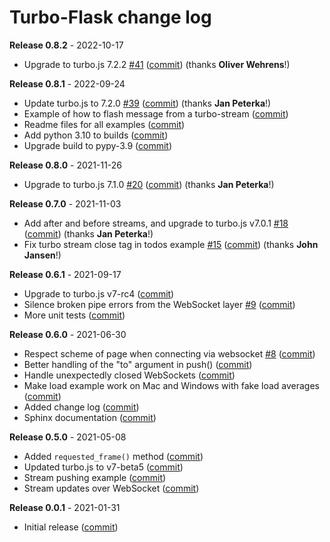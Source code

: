 # Turbo-Flask change log

**Release 0.8.2** - 2022-10-17

- Upgrade to turbo.js 7.2.2 [#41](https://github.com/miguelgrinberg/turbo-flask/issues/41) ([commit](https://github.com/miguelgrinberg/turbo-flask/commit/2c933ae229bcbfe1782202cd425d84595fa9387b)) (thanks **Oliver Wehrens**!)

**Release 0.8.1** - 2022-09-24

- Update turbo.js to 7.2.0 [#39](https://github.com/miguelgrinberg/turbo-flask/issues/39) ([commit](https://github.com/miguelgrinberg/turbo-flask/commit/f083aba4f8fe4a190c4670b89b9113ccc2ff725f)) (thanks **Jan Peterka**!)
- Example of how to flash message from a turbo-stream ([commit](https://github.com/miguelgrinberg/turbo-flask/commit/fc6fdc255d41dbe205009fda07440f3040040662))
- Readme files for all examples ([commit](https://github.com/miguelgrinberg/turbo-flask/commit/51e42153740e64b1649cca949225322aad943129))
- Add python 3.10 to builds ([commit](https://github.com/miguelgrinberg/turbo-flask/commit/461da5f0112ba9ff96c0745a23875855fb75b306))
- Upgrade build to pypy-3.9 ([commit](https://github.com/miguelgrinberg/turbo-flask/commit/f6e2b09deba21e5d8f5c710ae9aaf0e43e634c0f))

**Release 0.8.0** - 2021-11-26

- Upgrade to turbo.js 7.1.0 [#20](https://github.com/miguelgrinberg/turbo-flask/issues/20) ([commit](https://github.com/miguelgrinberg/turbo-flask/commit/7a55661c847e04838c791b571b06bfc8f67ada81)) (thanks **Jan Peterka**!)

**Release 0.7.0** - 2021-11-03

- Add after and before streams, and upgrade to turbo.js v7.0.1 [#18](https://github.com/miguelgrinberg/turbo-flask/issues/18) ([commit](https://github.com/miguelgrinberg/turbo-flask/commit/f66fbe5637ad29c97a6e081d093e3a17067a7c42)) (thanks **Jan Peterka**!)
- Fix turbo stream close tag in todos example [#15](https://github.com/miguelgrinberg/turbo-flask/issues/15) ([commit](https://github.com/miguelgrinberg/turbo-flask/commit/60c3568ecfebfe20031faee1f2e17de257d73746)) (thanks **John Jansen**!)

**Release 0.6.1** - 2021-09-17

- Upgrade to turbo.js v7-rc4 ([commit](https://github.com/miguelgrinberg/turbo-flask/commit/5986e9c5ca55e8dac09f4840dc9aa658dd26dda1))
- Silence broken pipe errors from the WebSocket layer [#9](https://github.com/miguelgrinberg/turbo-flask/issues/9) ([commit](https://github.com/miguelgrinberg/turbo-flask/commit/00d1102ad095ecfd675b02ab7d35d69ee2448445))
- More unit tests ([commit](https://github.com/miguelgrinberg/turbo-flask/commit/1024af5285c2098f4284570caac64279a1aaa2a3))

**Release 0.6.0** - 2021-06-30

- Respect scheme of page when connecting via websocket [#8](https://github.com/miguelgrinberg/turbo-flask/issues/8) ([commit](https://github.com/miguelgrinberg/turbo-flask/commit/554ceeabed57a50a8f60b4c1c19a31c543475c87))
- Better handling of the "to" argument in push() ([commit](https://github.com/miguelgrinberg/turbo-flask/commit/ac9f18bd04c2812655831df4770ef74f61058a09))
- Handle unexpectedly closed WebSockets ([commit](https://github.com/miguelgrinberg/turbo-flask/commit/d2b59e1022a48158da45fa65c9db223c9af1e4d7))
- Make load example work on Mac and Windows with fake load averages ([commit](https://github.com/miguelgrinberg/turbo-flask/commit/02f8e8fe9edc43604d9fe1697f48c200ed5b665b))
- Added change log ([commit](https://github.com/miguelgrinberg/turbo-flask/commit/3d238c1a299ce354abde7555a6266246317d57fe))
- Sphinx documentation ([commit](https://github.com/miguelgrinberg/turbo-flask/commit/becf0e30b09fd95e2ea2be250fb38bae397db3d6))

**Release 0.5.0** - 2021-05-08

- Added `requested_frame()` method ([commit](https://github.com/miguelgrinberg/turbo-flask/commit/71deb03d91b855f84cc153f29eaf50973045e050))
- Updated turbo.js to v7-beta5 ([commit](https://github.com/miguelgrinberg/turbo-flask/commit/012948ab36fdd7ecf0714e270818dfe200d4d085))
- Stream pushing example ([commit](https://github.com/miguelgrinberg/turbo-flask/commit/2777419fecec2cbe01ed2e4f5fcb5c23ed575429))
- Stream updates over WebSocket ([commit](https://github.com/miguelgrinberg/turbo-flask/commit/7ef9c47dc1f1369751ea56200d6597f07226d5cf))

**Release 0.0.1** - 2021-01-31

- Initial release ([commit](https://github.com/miguelgrinberg/turbo-flask/commit/968bb3686dc19dbc4ab0b6c391ab964b7921a534))
